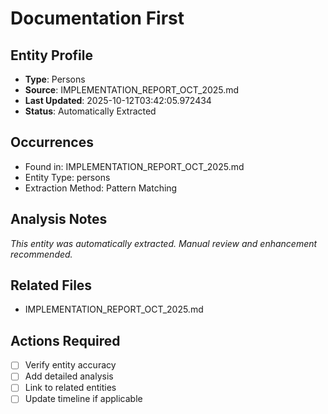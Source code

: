 # Documentation First

## Entity Profile
- **Type**: Persons
- **Source**: IMPLEMENTATION_REPORT_OCT_2025.md
- **Last Updated**: 2025-10-12T03:42:05.972434
- **Status**: Automatically Extracted

## Occurrences
- Found in: IMPLEMENTATION_REPORT_OCT_2025.md
- Entity Type: persons
- Extraction Method: Pattern Matching

## Analysis Notes
*This entity was automatically extracted. Manual review and enhancement recommended.*

## Related Files
- IMPLEMENTATION_REPORT_OCT_2025.md

## Actions Required
- [ ] Verify entity accuracy
- [ ] Add detailed analysis
- [ ] Link to related entities
- [ ] Update timeline if applicable
